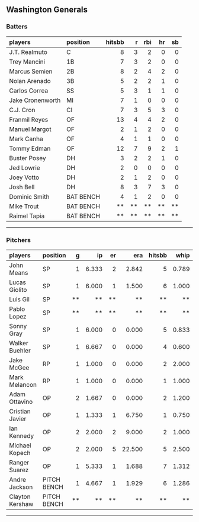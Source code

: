 ## Washington Generals

### Batters

 
|players          |position  | hitsbb|  r| rbi| hr| sb| 
|:----------------|:---------|------:|--:|---:|--:|--:| 
|J.T. Realmuto    |C         |      8|  3|   2|  0|  0| 
|Trey Mancini     |1B        |      7|  3|   2|  0|  0| 
|Marcus Semien    |2B        |      8|  2|   4|  2|  0| 
|Nolan Arenado    |3B        |      5|  2|   2|  1|  0| 
|Carlos Correa    |SS        |      5|  3|   1|  1|  0| 
|Jake Cronenworth |MI        |      7|  1|   0|  0|  0| 
|C.J. Cron        |CI        |      7|  3|   5|  3|  0| 
|Franmil Reyes    |OF        |     13|  4|   4|  2|  0| 
|Manuel Margot    |OF        |      2|  1|   2|  0|  0| 
|Mark Canha       |OF        |      4|  1|   1|  0|  0| 
|Tommy Edman      |OF        |     12|  7|   9|  2|  1| 
|Buster Posey     |DH        |      3|  2|   2|  1|  0| 
|Jed Lowrie       |DH        |      2|  0|   0|  0|  0| 
|Joey Votto       |DH        |      2|  1|   2|  0|  0| 
|Josh Bell        |DH        |      8|  3|   7|  3|  0| 
|Dominic Smith    |BAT BENCH |      4|  1|   2|  0|  0| 
|Mike Trout       |BAT BENCH |     **| **|  **| **| **| 
|Raimel Tapia     |BAT BENCH |     **| **|  **| **| **| 

* * *

### Pitchers

 
|players         |position    |  g|    ip| er|    era| hitsbb|  whip| so|  w| sv| 
|:---------------|:-----------|--:|-----:|--:|------:|------:|-----:|--:|--:|--:| 
|John Means      |SP          |  1| 6.333|  2|  2.842|      5| 0.789|  5|  0|  0| 
|Lucas Giolito   |SP          |  1| 6.000|  1|  1.500|      6| 1.000|  6|  0|  0| 
|Luis Gil        |SP          | **|    **| **|     **|     **|    **| **| **| **| 
|Pablo Lopez     |SP          | **|    **| **|     **|     **|    **| **| **| **| 
|Sonny Gray      |SP          |  1| 6.000|  0|  0.000|      5| 0.833|  6|  1|  0| 
|Walker Buehler  |SP          |  1| 6.667|  0|  0.000|      4| 0.600|  8|  0|  0| 
|Jake McGee      |RP          |  1| 1.000|  0|  0.000|      2| 2.000|  1|  0|  1| 
|Mark Melancon   |RP          |  1| 1.000|  0|  0.000|      1| 1.000|  1|  0|  0| 
|Adam Ottavino   |OP          |  2| 1.667|  0|  0.000|      2| 1.200|  3|  0|  2| 
|Cristian Javier |OP          |  1| 1.333|  1|  6.750|      1| 0.750|  2|  0|  0| 
|Ian Kennedy     |OP          |  2| 2.000|  2|  9.000|      2| 1.000|  4|  0|  1| 
|Michael Kopech  |OP          |  2| 2.000|  5| 22.500|      5| 2.500|  3|  0|  0| 
|Ranger Suarez   |OP          |  1| 5.333|  1|  1.688|      7| 1.312|  5|  1|  0| 
|Andre Jackson   |PITCH BENCH |  1| 4.667|  1|  1.929|      6| 1.286|  2|  0|  0| 
|Clayton Kershaw |PITCH BENCH | **|    **| **|     **|     **|    **| **| **| **| 


* * *


